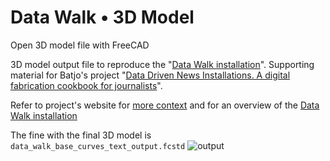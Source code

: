 # Data Walk • 3D Model
Open 3D model file with FreeCAD

3D model output file to reproduce the "[Data Walk installation](www.batjo.eu/cookbook/data-walk)".
Supporting material for Batjo's project "[Data Driven News Installations. A digital fabrication cookbook for journalists](www.batjo.eu/cookbook)".

Refer to project's website for [more context](www.batjo.eu/cookbook) and for an overview of the [Data Walk installation](www.batjo.eu/cookbook/data-walk)

The fine with the final 3D model is `data_walk_base_curves_text_output.fcstd`
![output](http://batjo.eu/cookbook/data-walk/img/output-all-model.png)

